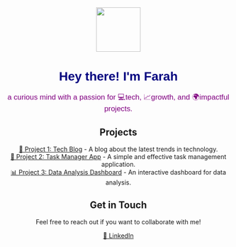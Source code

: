 ## 

<!-- Advanced Gen Z Style README.md for GitHub -->

<!-- HTML content -->
<div align="center">
  <img src="https://media.giphy.com/media/hvRJCLFzcasrR4ia7z/giphy.gif" width="100"/>
  <h1 style="color: navy; font-family: 'Comic Sans MS', cursive, sans-serif;">Hey there! I'm Farah </h1>
  <p style="color: purple; font-size: 1.2em; font-family: 'Comic Sans MS', cursive, sans-serif;">a curious mind with a passion for 💻tech, 📈growth, and 🌍impactful projects.</p>


<!-- Projects section -->
<div align="center">
  <h2 class="section-header">Projects</h2>
  <ul style="list-style-type: none; padding: 0;">
    <a href="https://github.com/Farah/project1" class="link">🚀 Project 1: Tech Blog</a> - A blog about the latest trends in technology.</li>
      <br>
    <a href="https://github.com/Farah/project2" class="link">📱 Project 2: Task Manager App</a> - A simple and effective task management application.</li>
      <br>
    <a href="https://github.com/Farah/project3" class="link">📊 Project 3: Data Analysis Dashboard</a> - An interactive dashboard for data analysis.</li>
  </ul>
</div>

<!-- Contact section -->
<div align="center">
  <h2 class="section-header">Get in Touch</h2>
  <p>Feel free to reach out if you want to collaborate with me!</p>
  <a href="https://www.linkedin.com/in/farah-salsabila" class="link">🔗 LinkedIn</a>
</div>


<!--
**farahsalsabilahalo/farahsalsabilahalo** is a ✨ _special_ ✨ repository because its `README.md` (this file) appears on your GitHub profile.

Here are some ideas to get you started:

- 🔭 I’m currently working on ...
- 🌱 I’m currently learning ...
- 👯 I’m looking to collaborate on ...
- 🤔 I’m looking for help with ...
- 💬 Ask me about ...
- 📫 How to reach me: ...
- 😄 Pronouns: ...
- ⚡ Fun fact: ...
-->
